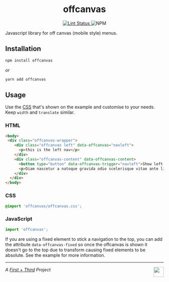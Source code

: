 <h1 align="center">offcanvas</h1>

<p align="center">
  <a href="https://github.com/firstandthird/offcanvas/actions">
    <img src="https://img.shields.io/github/workflow/status/firstandthird/offcanvas/Lint/master?label=Lint&style=for-the-badge" alt="Lint Status"/>
  </a>
  <img src="https://img.shields.io/npm/v/offcanvas.svg?label=npm&style=for-the-badge" alt="NPM" />
</p>

Javascript library for off canvas (mobile style) menus.

## Installation

```sh
npm install offcanvas
```

_or_

```sh
yarn add offcanvas
```

## Usage

Use the [CSS](example/offcanvas.css) that's shown on the example and customise to your needs. Keep `width` and `translate` similar.

### HTML

```html
<body>
 <div class="offcanvas-wrapper">
    <div class="offcanvas left" data-offcanvas="navleft">
      <p>this is the left nav</p>
    </div>
    <div class="offcanvas-content" data-offcanvas-content>
      <button type="button" data-offcanvas-trigger="navleft">Show left nav</button>
      <p>Diam nascetur a natoque gravida odio scelerisque vitae ante ligula est cum convallis ullamcorper suspendisse magnis rutrum dignissim. Lorem a amet faucibus suscipit suspendisse ultrices adipiscing vestibulum morbi nibh habitasse gravida orci condimentum magnis eleifend condimentum leo a quisque condimentum phasellus eros accumsan. Vestibulum ut vestibulum a tempor adipiscing nec fringilla semper purus nisl rhoncus a bibendum a at condimentum. Gravida facilisi cras vivamus et class habitant lacinia ridiculus laoreet parturient sapien pulvinar dui parturient sociis dis augue litora himenaeos ante. Ante nunc a augue nam ullamcorper nulla tortor et rhoncus non scelerisque adipiscing himenaeos a ullamcorper parturient vivamus donec vestibulum vel potenti ultrices diam leo ac a dignissim. A pharetra sagittis vestibulum a condimentum aliquam tristique tincidunt ad lacinia a quisque non a ante.</p>
    </div>
  </div>
</body>
```

### CSS

```css
@import 'offcanvas/offcanvas.css';
```
### JavaScript

```js
import 'offcanvas';
```

If you are using a fixed element to stick a navigation to the top, you can add the attribute `data-offcanvas-fixed` so once the offcanvas is shown it doesn't go to the top due to transform causing fixed elements to be absolute. See the example for more information.

---

<a href="https://firstandthird.com"><img src="https://firstandthird.com/_static/ui/images/safari-pinned-tab-62813db097.svg" height="32" width="32" align="right"></a>

_A [First + Third](https://firstandthird.com) Project_
